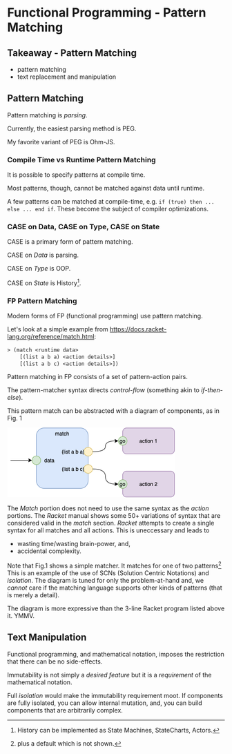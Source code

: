# Functional Programming - Pattern Matching

## Takeaway - Pattern Matching

- pattern matching
- text replacement and manipulation

## Pattern Matching

Pattern matching is *parsing*.

Currently, the easiest parsing method is PEG.

My favorite variant of PEG is Ohm-JS.

### Compile Time vs Runtime Pattern Matching

It is possible to specify patterns at compile time.

Most patterns, though, cannot be matched against data until runtime.

A few patterns can be matched at compile-time, e.g. `if (true) then ... else ... end if`.  These become the subject of compiler optimizations.

### CASE on Data, CASE on Type, CASE on State

CASE is a primary form of pattern matching.

CASE on *Data* is parsing.

CASE on *Type* is OOP.

CASE on *State* is History[^pm1].

[^pm1]: History can be implemented as State Machines, StateCharts, Actors.

### FP Pattern Matching

Modern forms of FP (functional programming) use pattern matching.

Let's look at a simple example from https://docs.racket-lang.org/reference/match.html:

```
> (match <runtime data>
    [(list a b a) <action details>]
    [(list a b c) <action details>])

```

Pattern matching in FP consists of a set of pattern-action pairs.

The pattern-matcher syntax directs *control-flow* (something akin to *if-then-else*).

This pattern match can be abstracted with a diagram of components, as in Fig. 1

![pattern matching](resources/patternmatching.png)

The *Match* portion does not need to use the same syntax as the *action* portions. The *Racket* manual shows some 50+ variations of syntax that are considered valid in the *match* section.  *Racket* attempts to create a single syntax for all matches and all actions.  This is uneccessary and leads to 

- wasting time/wasting brain-power, and,
- accidental complexity.

Note that Fig.1 shows a simple matcher.  It matches for one of two patterns[^pm2] This is an example of the use of SCNs (Solution Centric Notations) and *isolation*.  The diagram is tuned for only the problem-at-hand and, we *cannot* care if the matching language supports other kinds of patterns (that is merely a detail).

The diagram is more expressive than the 3-line Racket program listed above it.  YMMV.

[^pm2]: plus a default which is not shown. 

## Text Manipulation

Functional programming, and mathematical notation, imposes the restriction that there can be no side-effects.

Immutability is not simply a *desired feature* but it is a *requirement* of the mathematical notation.

Full *isolation* would make the immutability requirement moot. If components are fully isolated, you can allow internal mutation, and, you can build components that are arbitrarily complex.









